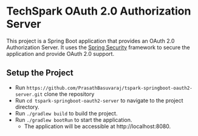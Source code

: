 # TechSpark OAuth 2.0 Authorization Server

This project is a Spring Boot application that provides an OAuth 2.0 Authorization Server. It uses the [Spring Security](https://spring.io/projects/spring-security) framework to secure the application and provide OAuth 2.0 support.

## Setup the Project

- Run `https://github.com/PrasathBasuvaraj/tspark-springboot-oauth2-server.git`  clone the repository
- Run `cd tspark-springboot-oauth2-server` to navigate to the project directory.
- Run `./gradlew build` to build the project.
- Run `./gradlew bootRun` to start the application.
  - The application will be accessible at http://localhost:8080.



